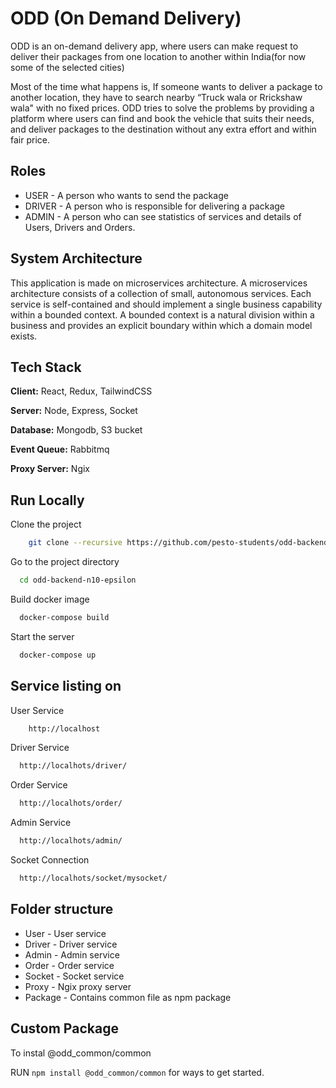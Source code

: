 # ODD (On Demand Delivery)

ODD is an on-demand delivery app, where users can make request to deliver their packages from one location to another within India(for now some of the selected cities)

Most of the time what happens is, If someone wants to deliver a package to another location, they have to search nearby “Truck wala or Rrickshaw wala" with no fixed prices.
ODD tries to solve the problems by providing a platform where users can find and book the vehicle that suits their needs, and deliver packages to the destination without any extra effort and within fair price.

## Roles

- USER - A person who wants to send the package
- DRIVER - A person who is responsible for delivering a package
- ADMIN - A person who can see statistics of services and details of Users, Drivers and Orders.

## System Architecture

This application is made on microservices architecture. A microservices architecture consists of a collection of small, autonomous services. Each service is self-contained and should implement a single business capability within a bounded context. A bounded context is a natural division within a business and provides an explicit boundary within which a domain model exists.

## Tech Stack

**Client:** React, Redux, TailwindCSS

**Server:** Node, Express, Socket

**Database:** Mongodb, S3 bucket

**Event Queue:** Rabbitmq

**Proxy Server:** Ngix

## Run Locally

Clone the project

```bash
    git clone --recursive https://github.com/pesto-students/odd-backend-n10-epsilon.git
```

Go to the project directory

```bash
  cd odd-backend-n10-epsilon
```

Build docker image

```bash
  docker-compose build
```

Start the server

```bash
  docker-compose up
```

## Service listing on

User Service

```bash
    http://localhost
```

Driver Service

```bash
  http://localhots/driver/
```

Order Service

```bash
  http://localhots/order/
```

Admin Service

```bash
  http://localhots/admin/
```

Socket Connection

```bash
  http://localhots/socket/mysocket/
```

## Folder structure

- User - User service
- Driver - Driver service
- Admin - Admin service
- Order - Order service
- Socket - Socket service
- Proxy - Ngix proxy server
- Package - Contains common file as npm package

## Custom Package

To instal @odd_common/common

RUN `npm install @odd_common/common` for ways to get started.
